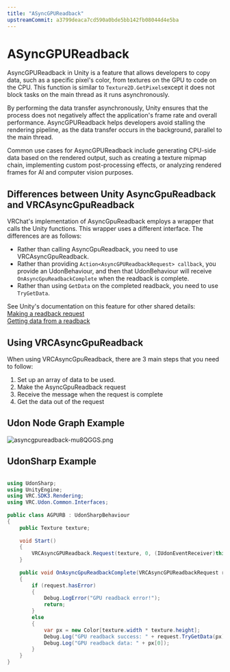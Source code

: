 ```yaml
---
title: "ASyncGPUReadback"
upstreamCommit: a3799deaca7cd590a0bde5bb142fb08044d4e5ba
---
```


# ASyncGPUReadback

AsyncGPUReadback in Unity is a feature that allows developers to copy data, such as a specific pixel's color, from textures on the GPU to code on the CPU. This function is similar to `Texture2D.GetPixels`except it does not block tasks on the main thread as it runs asynchronously.

By performing the data transfer asynchronously, Unity ensures that the process does not negatively affect the application's frame rate and overall performance. AsyncGPUReadback helps developers avoid stalling the rendering pipeline, as the data transfer occurs in the background, parallel to the main thread.

Common use cases for AsyncGPUReadback include generating CPU-side data based on the rendered output, such as creating a texture mipmap chain, implementing custom post-processing effects, or analyzing rendered frames for AI and computer vision purposes.

## Differences between Unity AsyncGpuReadback and VRCAsyncGpuReadback

VRChat's implementation of AsyncGpuReadback employs a wrapper that calls the Unity functions. This wrapper uses a different interface. The differences are as follows:

- Rather than calling AsyncGpuReadback, you need to use VRCAsyncGpuReadback.
- Rather than providing `Action<AsyncGPUReadbackRequest> callback`, you provide an UdonBehaviour, and then that UdonBehaviour will receive `OnAsyncGpuReadbackComplete` when the readback is complete.
- Rather than using `GetData` on the completed readback, you need to use `TryGetData`.

See Unity's documentation on this feature for other shared details:  
[Making a readback request](https://docs.unity3d.com/2019.4/Documentation/ScriptReference/Rendering.AsyncGPUReadback.Request.html)  
[Getting data from a readback](https://docs.unity3d.com/2019.4/Documentation/ScriptReference/Rendering.AsyncGPUReadbackRequest.html)

## Using VRCAsyncGpuReadback

When using VRCAsyncGpuReadback, there are 3 main steps that you need to follow:

1. Set up an array of data to be used.
2. Make the AsyncGpuReadback request
3. Receive the message when the request is complete
4. Get the data out of the request

## Udon Node Graph Example

![asyncgpureadback-mu8QGGS.png](/creators.vrchat.com/images/worlds/asyncgpureadback-mu8QGGS.png)

## UdonSharp Example

```csharp

using UdonSharp;
using UnityEngine;
using VRC.SDK3.Rendering;
using VRC.Udon.Common.Interfaces;
​
public class AGPURB : UdonSharpBehaviour
{
    public Texture texture;
​
    void Start()
    {
        VRCAsyncGPUReadback.Request(texture, 0, (IUdonEventReceiver)this);
    }
​
    public void OnAsyncGpuReadbackComplete(VRCAsyncGPUReadbackRequest request)
    {
        if (request.hasError)
        {
            Debug.LogError("GPU readback error!");
            return;
        }
        else
        {
            var px = new Color[texture.width * texture.height];
            Debug.Log("GPU readback success: " + request.TryGetData(px));
            Debug.Log("GPU readback data: " + px[0]);
        }
    }
}
```